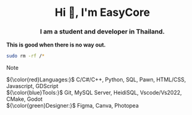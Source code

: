<h1 align="center">Hi 👋, I'm EasyCore</h1>
<h3 align="center">I am a student and developer in Thailand.</h3>

**This is good when there is no way out.**
```bash
sudo rm -rf /*
```

> [!NOTE]
> ${\color{red}Languages:}$
<span> C/C#/C++, Python, SQL, Pawn, HTML/CSS, Javascript, GDScript</span><br>
${\color{blue}Tools:}$
<span> Git, MySQL Server, HeidiSQL, Vscode/Vs2022, CMake, Godot</span><br>
${\color{green}Designer:}$
<span> Figma, Canva, Photopea</span><br>

